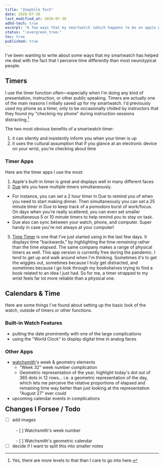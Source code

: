 ```yaml
---
title: "Zoophile Tech"
date: 2020-07-30
last_modified_at: 2020-07-30
adhd-tech: true
excerpt: "A few ways that my smartwatch (which happens to be an apple watch) helps me out with ADHD-related struggles."
status: ":evergreen_tree:"
toc: true
published: true
---
```

I've been wanting to write about some ways that my smartwatch has helped me deal with the fact that I perceive time differently than most neurotypical people.  

## Timers  

I use the timer function often—especially when I'm doing any kind of presentation, instruction, or other public speaking. Timers are actually one of the main reasons I initially saved up for my smartwatch. I'd previously used my phone as a timer, only to be occasionally chided by instructors that they found my "checking my phone" during instruction sessions distracting.[^ptd]  

[^ptd]: Yes, there are more levels to that than I care to go into here.  

The two most obvious benefits of a smartwatch timer:
1. it can silently and insistently inform you when your timer is up  
2. it uses the cultural assumption that if you glance at an electronic device on your wrist, you're checking about time  

### Timer Apps

Here are the timer apps I use the most:  

1. Apple's built-in timer is great and displays well in many different faces  
2. [Due](https://www.dueapp.com) lets you have multiple timers simultaneously.  
  - For instance, you can set a 2 hour timer in Due to remind you of when you need to start making dinner. Then simultaneously you can set a 25 minute timer in Due to keep track of a pomodoro burst of work/focus. On days when you're really scattered, you can even set smaller simultaneous 5 or 10 minute timers to help remind you to stay on task.  
  - Due also can sync between your watch, phone, and computer. Super handy in case you're not always at your computer!
3. [Time Timer](https://www.timetimer.com/collections/applications) is one that I've just started using in the last few days. It displays time "backwards," by highlighting the time _remaining_ rather than the time _elapsed_. The same company makes a range of physical timers as well. This app version is currently free during the pandemic. I tend to get up and walk around when I'm thinking. Sometimes it's to get the wiggles out, sometimes because I truly get distracted, and sometimes because I go look through my bookshelves trying to find a book related to an idea I just had. So for me, a timer strapped to my wrist feels far lot more reliable than a physical one.  

## Calendars & Time  

Here are some things I've found about setting up the basic look of the watch, outside of timers or other functions.  

### Built-in Watch Features  
  - putting the date prominently with one of the large complications  
  - using the "World Clock" to display digital time in analog faces  

### Other Apps  

- [watchsmith](https://apps.apple.com/us/app/watchsmith/id1483088503#?platform=appleWatch)'s week & geometry elements  
  - "Week 32" week number complication  
  - Geometric representation of the year, highlight today's dot out of 365 dots in 12 rows… i.e. a geometric representation of the day, which lets me perceive the relative proportions of elapsed and remaining time way better than just looking at the representation "August 27" ever could  
- upcoming calendar events in complications  

<div class="notice--info">
<h2 style="margin: 0em;">Changes I Forsee / Todo</h2>  

- [ ] add images<br>  
&nbsp;&nbsp;  - [ ] Watchsmith's week number<br>  
&nbsp;&nbsp;   - [ ] Watchsmith's geometric calendar<br>  
- [ ] decide if I want to split this into smaller notes<br>  
</div>